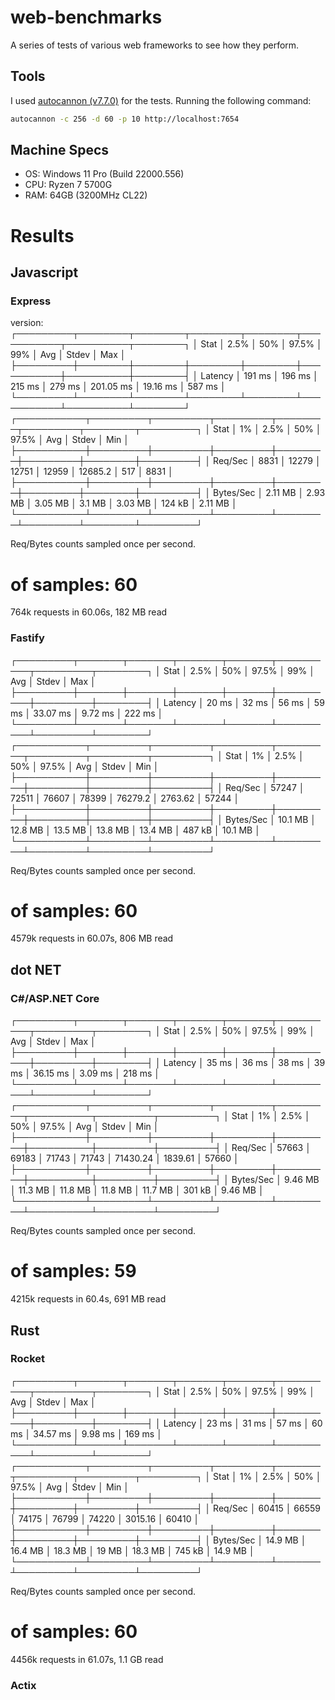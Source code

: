 # web-benchmarks
A series of tests of various web frameworks to see how they perform.

## Tools
I used [autocannon (v7.7.0)](https://www.npmjs.com/package/autocannon) for the tests. Running the following command:

```bash
autocannon -c 256 -d 60 -p 10 http://localhost:7654 
```

## Machine Specs

- OS: Windows 11 Pro (Build 22000.556)
- CPU: Ryzen 7 5700G
- RAM: 64GB (3200MHz CL22)

# Results

## Javascript

### Express
version: 
┌─────────┬────────┬────────┬────────┬────────┬───────────┬──────────┬────────┐
│ Stat    │ 2.5%   │ 50%    │ 97.5%  │ 99%    │ Avg       │ Stdev    │ Max    │
├─────────┼────────┼────────┼────────┼────────┼───────────┼──────────┼────────┤
│ Latency │ 191 ms │ 196 ms │ 215 ms │ 279 ms │ 201.05 ms │ 19.16 ms │ 587 ms │
└─────────┴────────┴────────┴────────┴────────┴───────────┴──────────┴────────┘
┌───────────┬─────────┬─────────┬─────────┬────────┬─────────┬────────┬─────────┐
│ Stat      │ 1%      │ 2.5%    │ 50%     │ 97.5%  │ Avg     │ Stdev  │ Min     │
├───────────┼─────────┼─────────┼─────────┼────────┼─────────┼────────┼─────────┤
│ Req/Sec   │ 8831    │ 12279   │ 12751   │ 12959  │ 12685.2 │ 517    │ 8831    │
├───────────┼─────────┼─────────┼─────────┼────────┼─────────┼────────┼─────────┤
│ Bytes/Sec │ 2.11 MB │ 2.93 MB │ 3.05 MB │ 3.1 MB │ 3.03 MB │ 124 kB │ 2.11 MB │
└───────────┴─────────┴─────────┴─────────┴────────┴─────────┴────────┴─────────┘

Req/Bytes counts sampled once per second.
# of samples: 60

764k requests in 60.06s, 182 MB read


### Fastify

┌─────────┬───────┬───────┬───────┬───────┬──────────┬─────────┬────────┐
│ Stat    │ 2.5%  │ 50%   │ 97.5% │ 99%   │ Avg      │ Stdev   │ Max    │
├─────────┼───────┼───────┼───────┼───────┼──────────┼─────────┼────────┤
│ Latency │ 20 ms │ 32 ms │ 56 ms │ 59 ms │ 33.07 ms │ 9.72 ms │ 222 ms │
└─────────┴───────┴───────┴───────┴───────┴──────────┴─────────┴────────┘
┌───────────┬─────────┬─────────┬─────────┬─────────┬─────────┬─────────┬─────────┐
│ Stat      │ 1%      │ 2.5%    │ 50%     │ 97.5%   │ Avg     │ Stdev   │ Min     │
├───────────┼─────────┼─────────┼─────────┼─────────┼─────────┼─────────┼─────────┤
│ Req/Sec   │ 57247   │ 72511   │ 76607   │ 78399   │ 76279.2 │ 2763.62 │ 57244   │
├───────────┼─────────┼─────────┼─────────┼─────────┼─────────┼─────────┼─────────┤
│ Bytes/Sec │ 10.1 MB │ 12.8 MB │ 13.5 MB │ 13.8 MB │ 13.4 MB │ 487 kB  │ 10.1 MB │
└───────────┴─────────┴─────────┴─────────┴─────────┴─────────┴─────────┴─────────┘

Req/Bytes counts sampled once per second.
# of samples: 60

4579k requests in 60.07s, 806 MB read

## dot NET

### C#/ASP.NET Core

┌─────────┬───────┬───────┬───────┬───────┬──────────┬─────────┬────────┐
│ Stat    │ 2.5%  │ 50%   │ 97.5% │ 99%   │ Avg      │ Stdev   │ Max    │
├─────────┼───────┼───────┼───────┼───────┼──────────┼─────────┼────────┤
│ Latency │ 35 ms │ 36 ms │ 38 ms │ 39 ms │ 36.15 ms │ 3.09 ms │ 218 ms │
└─────────┴───────┴───────┴───────┴───────┴──────────┴─────────┴────────┘
┌───────────┬─────────┬─────────┬─────────┬─────────┬──────────┬─────────┬─────────┐
│ Stat      │ 1%      │ 2.5%    │ 50%     │ 97.5%   │ Avg      │ Stdev   │ Min     │
├───────────┼─────────┼─────────┼─────────┼─────────┼──────────┼─────────┼─────────┤
│ Req/Sec   │ 57663   │ 69183   │ 71743   │ 71743   │ 71430.24 │ 1839.61 │ 57660   │
├───────────┼─────────┼─────────┼─────────┼─────────┼──────────┼─────────┼─────────┤
│ Bytes/Sec │ 9.46 MB │ 11.3 MB │ 11.8 MB │ 11.8 MB │ 11.7 MB  │ 301 kB  │ 9.46 MB │
└───────────┴─────────┴─────────┴─────────┴─────────┴──────────┴─────────┴─────────┘

Req/Bytes counts sampled once per second.
# of samples: 59

4215k requests in 60.4s, 691 MB read

## Rust

### Rocket

┌─────────┬───────┬───────┬───────┬───────┬──────────┬─────────┬────────┐
│ Stat    │ 2.5%  │ 50%   │ 97.5% │ 99%   │ Avg      │ Stdev   │ Max    │
├─────────┼───────┼───────┼───────┼───────┼──────────┼─────────┼────────┤
│ Latency │ 23 ms │ 31 ms │ 57 ms │ 60 ms │ 34.57 ms │ 9.98 ms │ 169 ms │
└─────────┴───────┴───────┴───────┴───────┴──────────┴─────────┴────────┘
┌───────────┬─────────┬─────────┬─────────┬───────┬─────────┬─────────┬─────────┐
│ Stat      │ 1%      │ 2.5%    │ 50%     │ 97.5% │ Avg     │ Stdev   │ Min     │
├───────────┼─────────┼─────────┼─────────┼───────┼─────────┼─────────┼─────────┤
│ Req/Sec   │ 60415   │ 66559   │ 74175   │ 76799 │ 74220   │ 3015.16 │ 60410   │
├───────────┼─────────┼─────────┼─────────┼───────┼─────────┼─────────┼─────────┤
│ Bytes/Sec │ 14.9 MB │ 16.4 MB │ 18.3 MB │ 19 MB │ 18.3 MB │ 745 kB  │ 14.9 MB │
└───────────┴─────────┴─────────┴─────────┴───────┴─────────┴─────────┴─────────┘

Req/Bytes counts sampled once per second.
# of samples: 60

4456k requests in 61.07s, 1.1 GB read

### Actix

